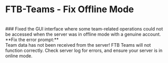 # FTB-Teams - Fix Offline Mode
<br />
### Fixed the GUI interface where some team-related operations could not be accessed when the server was in offline mode with a genuine account.
<br />
**Fix the error prompt:**
<br />
Team data has not been received from the server!
FTB Teams will not function correctly.
Check server log for errors, and ensure your server is in online mode.

